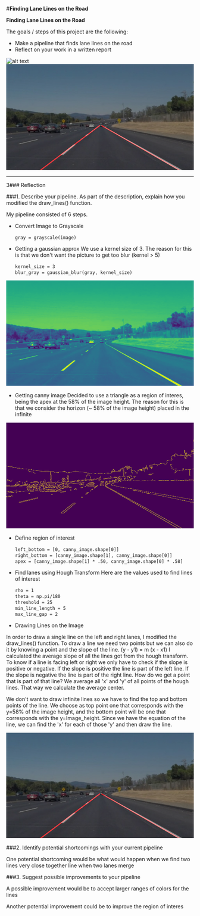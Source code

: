 #**Finding Lane Lines on the Road** 

**Finding Lane Lines on the Road**

The goals / steps of this project are the following:
* Make a pipeline that finds lane lines on the road
* Reflect on your work in a written report

![alt text][image1]
![alt text][image5]

[//]: # (Image References)

[image1]: ./test_images/solidWhiteCurve.jpg "Original"
[image2]: ./final_images/solidWhiteCurve-blur.jpg "Blur"
[image3]: ./final_images/solidWhiteCurve-canny.jpg "Canny Image"
[image4]: ./final_images/solidWhiteCurve-mask.jpg "Masked Image"
[image5]: ./final_images/solidWhiteCurve-final.jpg "Final Image"

---

3### Reflection

###1. Describe your pipeline. As part of the description, explain how you modified the draw_lines() function.

My pipeline consisted of 6 steps.

- Convert Image to Grayscale

  ```
  gray = grayscale(image)
  ```

- Getting a gaussian approx
We use a kernel size of 3. The reason for this is that we don't want the picture to get too blur (kernel > 5)

    ```
    kernel_size = 3
    blur_gray = gaussian_blur(gray, kernel_size)
    ```
    
![alt text][image2]

- Getting canny image
Decided to use a triangle as a region of interes, being the apex at the 58% of the image height. The reason for this is that we consider the horizon (~ 58% of the image height) placed in the infinite

![alt text][image3]

- Define region of interest

    ```
    left_bottom = [0, canny_image.shape[0]]
    right_bottom = [canny_image.shape[1], canny_image.shape[0]]
    apex = [canny_image.shape[1] * .50, canny_image.shape[0] * .58]
    ```

- Find lanes using Hough Transform
Here are the values used to find lines of interest
    
    ```
    rho = 1
    theta = np.pi/180
    threshold = 25
    min_line_length = 5
    max_line_gap = 2
    ```

- Drawing Lines on the Image

In order to draw a single line on the left and right lanes, I modified the draw_lines() function.
To draw a line we need two points but we can also do it by knowing a point and the slope of the line. (y - y1) = m (x - x1)
I calculated the average slope of all the lines got from the hough transform. To know if a line is facing left or right we only have to check if the slope is positive or negative. If the slope is positive the line is part of the left line. If the slope is negative the line is part of the right line. How do we get a point that is part of that line? We average all 'x' and 'y' of all points of the hough lines. That way we calculate the average center.

We don't want to draw infinite lines so we have to find the top and bottom points of the line. We choose as top point one that corresponds with the y=58% of the image height, and the bottom point will be one that corresponds with the y=Image_height. Since we have the equation of the line, we can find the 'x' for each of those 'y' and then draw the line.

![alt text][image5]

###2. Identify potential shortcomings with your current pipeline


One potential shortcoming would be what would happen when we find two lines very close together line when two lanes merge 


###3. Suggest possible improvements to your pipeline

A possible improvement would be to accept larger ranges of colors for the lines

Another potential improvement could be to improve the region of interes
